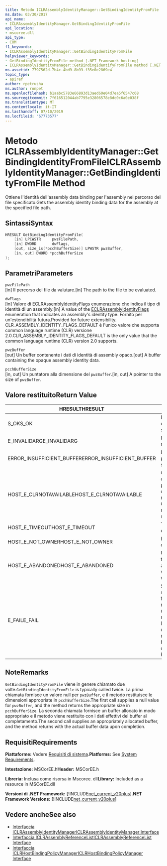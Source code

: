 ```yaml
---
title: Metodo ICLRAssemblyIdentityManager::GetBindingIdentityFromFile
ms.date: 03/30/2017
api_name:
- ICLRAssemblyIdentityManager.GetBindingIdentityFromFile
api_location:
- mscoree.dll
api_type:
- COM
f1_keywords:
- ICLRAssemblyIdentityManager::GetBindingIdentityFromFile
helpviewer_keywords:
- GetBindingIdentityFromFile method [.NET Framework hosting]
- ICLRAssemblyIdentityManager::GetBindingIdentifyFromFile method [.NET Framework hosting]
ms.assetid: 7797562d-7b4c-4bd9-8b93-f35e0e2869e4
topic_type:
- apiref
author: rpetrusha
ms.author: ronpet
ms.openlocfilehash: b1aabc5783e66893d13aed60e04d7ea5f6547c68
ms.sourcegitcommit: 7f616512044ab7795e32806578e8dc0c6a0e038f
ms.translationtype: MT
ms.contentlocale: it-IT
ms.lasthandoff: 07/10/2019
ms.locfileid: "67773577"
---
```

# <a name="iclrassemblyidentitymanagergetbindingidentityfromfile-method"></a><span data-ttu-id="f0938-102">Metodo ICLRAssemblyIdentityManager::GetBindingIdentityFromFile</span><span class="sxs-lookup"><span data-stu-id="f0938-102">ICLRAssemblyIdentityManager::GetBindingIdentityFromFile Method</span></span>
<span data-ttu-id="f0938-103">Ottiene l'identità dell'assembly data binding per l'assembly nel percorso del file specificato.</span><span class="sxs-lookup"><span data-stu-id="f0938-103">Gets the assembly identity binding data for the assembly at the specified file path.</span></span>  
  
## <a name="syntax"></a><span data-ttu-id="f0938-104">Sintassi</span><span class="sxs-lookup"><span data-stu-id="f0938-104">Syntax</span></span>  
  
```cpp  
HRESULT GetBindingIdentityFromFile(  
    [in] LPCWSTR     pwzFilePath,  
    [in] DWORD       dwFlags,  
    [out, size_is(*pcchBufferSize)] LPWSTR pwzBuffer,  
    [in, out] DWORD *pcchBufferSize  
);  
```  
  
## <a name="parameters"></a><span data-ttu-id="f0938-105">Parametri</span><span class="sxs-lookup"><span data-stu-id="f0938-105">Parameters</span></span>  
 `pwzFilePath`  
 <span data-ttu-id="f0938-106">[in] Il percorso del file da valutare.</span><span class="sxs-lookup"><span data-stu-id="f0938-106">[in] The path to the file to be evaluated.</span></span>  
  
 `dwFlags`  
 <span data-ttu-id="f0938-107">[in] Valore di [ECLRAssemblyIdentityFlags](../../../../docs/framework/unmanaged-api/hosting/eclrassemblyidentityflags-enumeration.md) enumerazione che indica il tipo di identità di un assembly.</span><span class="sxs-lookup"><span data-stu-id="f0938-107">[in] A value of the [ECLRAssemblyIdentityFlags](../../../../docs/framework/unmanaged-api/hosting/eclrassemblyidentityflags-enumeration.md) enumeration that indicates an assembly's identity type.</span></span> <span data-ttu-id="f0938-108">Fornito per un'estendibilità futura.</span><span class="sxs-lookup"><span data-stu-id="f0938-108">Provided for future extensibility.</span></span> <span data-ttu-id="f0938-109">CLR_ASSEMBLY_IDENTITY_FLAGS_DEFAULT è l'unico valore che supporta common language runtime (CLR) versione 2.0.</span><span class="sxs-lookup"><span data-stu-id="f0938-109">CLR_ASSEMBLY_IDENTITY_FLAGS_DEFAULT is the only value that the common language runtime (CLR) version 2.0 supports.</span></span>  
  
 `pwzBuffer`  
 <span data-ttu-id="f0938-110">[out] Un buffer contenente i dati di identità di assembly opaco.</span><span class="sxs-lookup"><span data-stu-id="f0938-110">[out] A buffer containing the opaque assembly identity data.</span></span>  
  
 `pcchBufferSize`  
 <span data-ttu-id="f0938-111">[in, out] Un puntatore alla dimensione del `pwzBuffer`.</span><span class="sxs-lookup"><span data-stu-id="f0938-111">[in, out] A pointer to the size of `pwzBuffer`.</span></span>  
  
## <a name="return-value"></a><span data-ttu-id="f0938-112">Valore restituito</span><span class="sxs-lookup"><span data-stu-id="f0938-112">Return Value</span></span>  
  
|<span data-ttu-id="f0938-113">HRESULT</span><span class="sxs-lookup"><span data-stu-id="f0938-113">HRESULT</span></span>|<span data-ttu-id="f0938-114">Descrizione</span><span class="sxs-lookup"><span data-stu-id="f0938-114">Description</span></span>|  
|-------------|-----------------|  
|<span data-ttu-id="f0938-115">S_OK</span><span class="sxs-lookup"><span data-stu-id="f0938-115">S_OK</span></span>|<span data-ttu-id="f0938-116">Il metodo è stato restituito correttamente.</span><span class="sxs-lookup"><span data-stu-id="f0938-116">The method returned successfully.</span></span>|  
|<span data-ttu-id="f0938-117">E_INVALIDARG</span><span class="sxs-lookup"><span data-stu-id="f0938-117">E_INVALIDARG</span></span>|<span data-ttu-id="f0938-118">Il parametro fornito `pwzFilePath` è null.</span><span class="sxs-lookup"><span data-stu-id="f0938-118">The supplied `pwzFilePath` is null.</span></span>|  
|<span data-ttu-id="f0938-119">ERROR_INSUFFICIENT_BUFFER</span><span class="sxs-lookup"><span data-stu-id="f0938-119">ERROR_INSUFFICIENT_BUFFER</span></span>|<span data-ttu-id="f0938-120">Le dimensioni di `pwzBuffer` è troppo piccolo.</span><span class="sxs-lookup"><span data-stu-id="f0938-120">The size of `pwzBuffer` is too small.</span></span>|  
|<span data-ttu-id="f0938-121">HOST_E_CLRNOTAVAILABLE</span><span class="sxs-lookup"><span data-stu-id="f0938-121">HOST_E_CLRNOTAVAILABLE</span></span>|<span data-ttu-id="f0938-122">CLR non è stato caricato in un processo oppure si trova in uno stato in cui non può eseguire codice gestito o elaborare correttamente la chiamata.</span><span class="sxs-lookup"><span data-stu-id="f0938-122">The CLR has not been loaded into a process, or the CLR is in a state in which it cannot run managed code or process the call successfully.</span></span>|  
|<span data-ttu-id="f0938-123">HOST_E_TIMEOUT</span><span class="sxs-lookup"><span data-stu-id="f0938-123">HOST_E_TIMEOUT</span></span>|<span data-ttu-id="f0938-124">Timeout della chiamata.</span><span class="sxs-lookup"><span data-stu-id="f0938-124">The call timed out.</span></span>|  
|<span data-ttu-id="f0938-125">HOST_E_NOT_OWNER</span><span class="sxs-lookup"><span data-stu-id="f0938-125">HOST_E_NOT_OWNER</span></span>|<span data-ttu-id="f0938-126">Il chiamante non possiede il blocco.</span><span class="sxs-lookup"><span data-stu-id="f0938-126">The caller does not own the lock.</span></span>|  
|<span data-ttu-id="f0938-127">HOST_E_ABANDONED</span><span class="sxs-lookup"><span data-stu-id="f0938-127">HOST_E_ABANDONED</span></span>|<span data-ttu-id="f0938-128">Un evento è stato annullato durante un thread bloccato o fiber è rimasta in attesa su di esso.</span><span class="sxs-lookup"><span data-stu-id="f0938-128">An event was canceled while a blocked thread or fiber was waiting on it.</span></span>|  
|<span data-ttu-id="f0938-129">E_FAIL</span><span class="sxs-lookup"><span data-stu-id="f0938-129">E_FAIL</span></span>|<span data-ttu-id="f0938-130">Si è verificato un errore irreversibile sconosciuto.</span><span class="sxs-lookup"><span data-stu-id="f0938-130">An unknown catastrophic failure occurred.</span></span> <span data-ttu-id="f0938-131">Se un metodo viene restituito E_FAIL, CLR non è più utilizzabile all'interno del processo.</span><span class="sxs-lookup"><span data-stu-id="f0938-131">If a method returns E_FAIL, the CLR is no longer usable within the process.</span></span> <span data-ttu-id="f0938-132">Le chiamate successive ai metodi di hosting restituiranno HOST_E_CLRNOTAVAILABLE.</span><span class="sxs-lookup"><span data-stu-id="f0938-132">Subsequent calls to hosting methods return HOST_E_CLRNOTAVAILABLE.</span></span>|  
  
## <a name="remarks"></a><span data-ttu-id="f0938-133">Note</span><span class="sxs-lookup"><span data-stu-id="f0938-133">Remarks</span></span>  
 <span data-ttu-id="f0938-134">`GetBindingIdentityFromFile` viene in genere chiamato due volte.</span><span class="sxs-lookup"><span data-stu-id="f0938-134">`GetBindingIdentityFromFile` is typically called twice.</span></span> <span data-ttu-id="f0938-135">La prima chiamata fornisce un valore null per `pwzBuffer`, e il metodo restituisce le dimensioni appropriate in `pcchBufferSize`.</span><span class="sxs-lookup"><span data-stu-id="f0938-135">The first call supplies a null value for `pwzBuffer`, and the method returns the appropriate size in `pcchBufferSize`.</span></span> <span data-ttu-id="f0938-136">La seconda chiamata fornisce un buffer allocato in modo appropriato e il metodo viene restituito con i dati effettivi del buffer al completamento.</span><span class="sxs-lookup"><span data-stu-id="f0938-136">The second call supplies an appropriately allocated buffer, and the method returns with the actual buffer data upon completion.</span></span>  
  
## <a name="requirements"></a><span data-ttu-id="f0938-137">Requisiti</span><span class="sxs-lookup"><span data-stu-id="f0938-137">Requirements</span></span>  
 <span data-ttu-id="f0938-138">**Piattaforme:** Vedere [Requisiti di sistema](../../../../docs/framework/get-started/system-requirements.md).</span><span class="sxs-lookup"><span data-stu-id="f0938-138">**Platforms:** See [System Requirements](../../../../docs/framework/get-started/system-requirements.md).</span></span>  
  
 <span data-ttu-id="f0938-139">**Intestazione:** MSCorEE.h</span><span class="sxs-lookup"><span data-stu-id="f0938-139">**Header:** MSCorEE.h</span></span>  
  
 <span data-ttu-id="f0938-140">**Libreria:** Inclusa come risorsa in Mscoree. dll</span><span class="sxs-lookup"><span data-stu-id="f0938-140">**Library:** Included as a resource in MSCorEE.dll</span></span>  
  
 <span data-ttu-id="f0938-141">**Versioni di .NET Framework:** [!INCLUDE[net_current_v20plus](../../../../includes/net-current-v20plus-md.md)]</span><span class="sxs-lookup"><span data-stu-id="f0938-141">**.NET Framework Versions:** [!INCLUDE[net_current_v20plus](../../../../includes/net-current-v20plus-md.md)]</span></span>  
  
## <a name="see-also"></a><span data-ttu-id="f0938-142">Vedere anche</span><span class="sxs-lookup"><span data-stu-id="f0938-142">See also</span></span>

- [<span data-ttu-id="f0938-143">Interfaccia ICLRAssemblyIdentityManager</span><span class="sxs-lookup"><span data-stu-id="f0938-143">ICLRAssemblyIdentityManager Interface</span></span>](../../../../docs/framework/unmanaged-api/hosting/iclrassemblyidentitymanager-interface.md)
- [<span data-ttu-id="f0938-144">Interfaccia ICLRAssemblyReferenceList</span><span class="sxs-lookup"><span data-stu-id="f0938-144">ICLRAssemblyReferenceList Interface</span></span>](../../../../docs/framework/unmanaged-api/hosting/iclrassemblyreferencelist-interface.md)
- [<span data-ttu-id="f0938-145">Interfaccia ICLRHostBindingPolicyManager</span><span class="sxs-lookup"><span data-stu-id="f0938-145">ICLRHostBindingPolicyManager Interface</span></span>](../../../../docs/framework/unmanaged-api/hosting/iclrhostbindingpolicymanager-interface.md)
